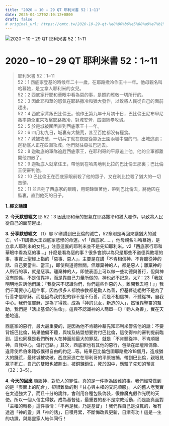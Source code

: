 ```yaml
---
title: "2020 – 10 – 29 QT 耶利米書 52：1~11"
date: 2025-04-12T02:10:12+0800
draft: false
# original_url: https://cmtc.tw/2020-10-29-qt-%e8%80%b6%e5%88%a9%e7%b1%b3%e6%9b%b8-52%ef%bc%9a111
---
```


![2020 – 10 – 29 QT 耶利米書 52：1\~11](/images/qt.jpg   "2020 – 10 – 29 QT 耶利米書 52：1\~11")

# 2020 – 10 – 29 QT 耶利米書 52：1\~11

> 耶利米書 52：1\~11  
> 52：1 西底家登基的時候年二十一歲，在耶路撒冷作王十一年。他母親名叫哈慕她，是立拿人耶利米的女兒。  
> 52：2 西底家行耶和華眼中看為惡的事，是照約雅敬一切所行的。  
> 52：3 因此耶和華的怒氣在耶路撒冷和猶大發作，以致將人民從自己的面前趕出。  
> 52：4 西底家背叛巴比倫王。他作王第九年十月初十日，巴比倫王尼布甲尼撒率領全軍來攻擊耶路撒冷，對城安營，四圍築壘攻城。  
> 52：5 於是城被圍困直到西底家王十一年。  
> 52：6 四月初九日，城裏有大饑荒，甚至百姓都沒有糧食。  
> 52：7 城被攻破，一切兵丁就在夜間從靠近王園兩城中間的門，出城逃跑；迦勒底人正在四圍攻城。他們就往亞拉巴逃去。  
> 52：8 迦勒底的軍隊追趕西底家王，在耶利哥的平原追上他。他的全軍都離開他四散了。  
> 52：9 迦勒底人就拿住王，帶他到在哈馬地利比拉的巴比倫王那裏；巴比倫王便審判他。  
> 52：10 巴比倫王在西底家眼前殺了他的眾子，又在利比拉殺了猶大的一切首領，  
> 52：11 並且剜了西底家的眼睛，用銅鍊鎖著他，帶到巴比倫去，將他囚在監裏，直到他死的日子。

**1. 經文誦讀**

**2.  今天默想經文**
耶 52：3 因此耶和華的怒氣在耶路撒冷和猶大發作，以致將人民從自己的面前趕出。

**3. 分享默想經文**
（1）耶 51章講到巴比倫的滅亡，52章則是再回來講猶大的滅亡，v1\~11講猶大王西底家悲慘的命運。v1「西底家……，他母親名叫哈慕她，是立拿人耶利米的女兒。」注意這裏的耶利米並不是先知耶利米。v2「西底家行耶和華眼中看為惡的事…」什麼是看為惡的事？很多會誤以為只是那些不道德與敗壞的事，事實上聖經上指的「惡事、惡人」，主要是在講「不肯相信神、不肯聽從神的話、自己要當主、當王」，即使與道德無關，但離棄神的人，都是惡人；離棄神的人所行的事，就是惡事。離棄神的人，即使表面上可以做一些功德與善行，但與神沒有關係，不是信靠神，而是靠自己力量所做的，神也必不記念。太7：23「我就明明地告訴他們說：『我從來不認識你們，你們這些作惡的人，離開我去吧！』」我們千萬要小心這件事，因為很多人都說宗教都是勸人為善，但基督徒絕對不是為了行善才信耶穌，而是因為我們犯的罪不是不行善，而是不相信神、不聽從神，自我中心。我們信耶穌，是為了得救，成為「神的兒女，新造的人」，然後靠聖靈的幫助，我們是「活出基督的生命」。這與不認識神的人簡單一句「勸人為善」，實在天差地遠。

西底家的惡行，最大最重要的，是因為他不肯聽神藉先知耶利米警告他的話：不要背叛巴比倫，結果他偏不聽，與埃及結盟想要對付巴比倫，這使得神的審判提前臨到，這也同樣是我們所有人在神面前最大的罪惡，就是「不肯聽從神、不肯順服神，自我中心，偏行己路。」其次，西底家也有其他的惡行，包括在邱壇拜偶像、違背使希伯來籍奴僕得自由的約定…等。結果巴比倫包圍耶路撒冷18個月，造成猶大的饑荒，最終城被攻破。西底家逃亡在耶利哥的平原被捕，帶到巴比倫，親眼見眾子死亡，自己的雙眼也被剜出，被銅鍊鎖住，死於囚中，應驗了先知的預言（32：3\~5）。

**4. 今天的回應**
順服神，對於人的罪性，真的是一件極為困難的事。我們經常做到的是「表面上的配合」，卻很難做的到「甘心與主權的交託順服」。人的舊人老我實在太過強大了，而且十分的詭詐，會利用各種包裝偽裝，很像魔鬼假作光明的天使。所以一個人信主得救，成為基督徒，最重要的都不是宗教活動，而是認真面對「主權的轉移」這件事情：「不再是我，乃是基督」！我們靠自己是沒輒的，唯有透過「神的靈」與「神的話」，日積月累，不斷悔改與更新，日漸有功！這是一生的功課，與屬靈家人結伴同行！
